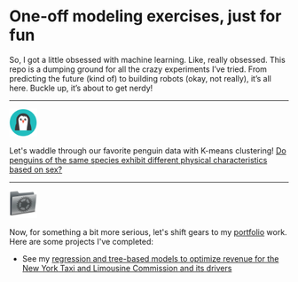#  One-off modeling exercises, just for fun

So, I got a little obsessed with machine learning. Like, really obsessed. This repo is a dumping ground for all the crazy experiments I’ve tried. From predicting the future (kind of) to building robots (okay, not really), it’s all here. Buckle up, it’s about to get nerdy!

___
<p align="left">
  <img src="images/Thehoth-Seo-Seo-penguin.256.png" width="50">
</p>

  Let's waddle through our favorite penguin data with K-means clustering!  [Do penguins of the same species exhibit different physical characteristics based on sex?](https://github.com/sdsouto/standalone-models/blob/main/K-means_clustering_penguins.ipynb)
___
<p align="left">
  <img src="images/Icondesigner.net-Hyperion-Smart-Folder.256.png" width="50">
</p>

Now, for something a bit more serious, let's shift gears to my [portfolio](https://github.com/sdsouto/portfolio) work.  Here are some projects I've completed:

- See my [regression and tree-based models to optimize revenue for the New York Taxi and Limousine Commission and its drivers](https://github.com/sdsouto/nyc-tlc-tip-prediction)
